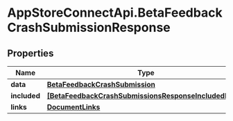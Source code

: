# AppStoreConnectApi.BetaFeedbackCrashSubmissionResponse

## Properties

Name | Type | Description | Notes
------------ | ------------- | ------------- | -------------
**data** | [**BetaFeedbackCrashSubmission**](BetaFeedbackCrashSubmission.md) |  | 
**included** | [**[BetaFeedbackCrashSubmissionsResponseIncludedInner]**](BetaFeedbackCrashSubmissionsResponseIncludedInner.md) |  | [optional] 
**links** | [**DocumentLinks**](DocumentLinks.md) |  | 


